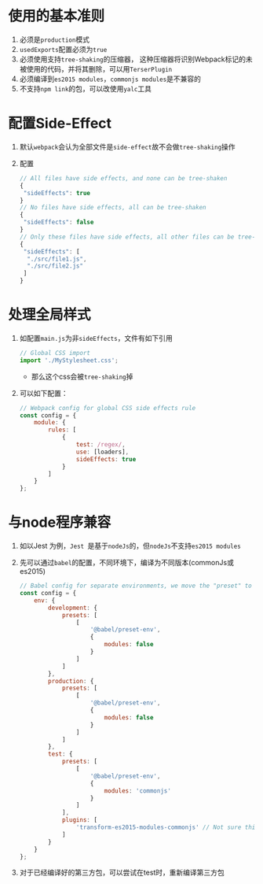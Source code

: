 # 使用的基本准则

1. 必须是`production`模式
2. `usedExports`配置必须为`true`
3. 必须使用支持`tree-shaking`的压缩器， 这种压缩器将识别Webpack标记的未被使用的代码，并将其删除，可以用`TerserPlugin`
4. 必须编译到`es2015 modules`，`commonjs modules`是不兼容的
5. 不支持`npm link`的包，可以改使用`yalc`工具

# 配置Side-Effect

1. 默认`webpack`会认为全部文件是`side-effect`故不会做`tree-shaking`操作

2. 配置

   ```javascript
   // All files have side effects, and none can be tree-shaken
   {
    "sideEffects": true
   }
   // No files have side effects, all can be tree-shaken
   {
    "sideEffects": false
   }
   // Only these files have side effects, all other files can be tree-shaken, but these must be kept
   {
    "sideEffects": [
     "./src/file1.js",
     "./src/file2.js"
    ]
   }
   ```

# 处理全局样式

1. 如配置`main.js`为非`sideEffects`，文件有如下引用

   ```javascript
   // Global CSS import
   import './MyStylesheet.css';
   ```

   - 那么这个css会被`tree-shaking`掉

2. 可以如下配置：

   ```javascript
   // Webpack config for global CSS side effects rule
   const config = {
       module: {
           rules: [
               {
                   test: /regex/,
                   use: [loaders],
                   sideEffects: true
               }
           ]
       } 
   };
   ```

# 与node程序兼容

1. 如以Jest 为例，`Jest `是基于`nodeJs`的，但`nodeJs`不支持`es2015 modules`

2. 先可以通过`babel`的配置，不同环境下，编译为不同版本(commonJs或es2015)

   ```javascript
   // Babel config for separate environments, we move the "preset" to the "env" section
   const config = {
       env: {
           development: {
               presets: [
                   [
                       '@babel/preset-env',
                       {
                           modules: false
                       }
                   ]
               ]
           },
           production: {
               presets: [
                   [
                       '@babel/preset-env',
                       {
                           modules: false
                       }
                   ]
               ]
           },
           test: {
               presets: [
                   [
                       '@babel/preset-env',
                       {
                           modules: 'commonjs'
                       }
                   ]
               ],
               plugins: [
                   'transform-es2015-modules-commonjs' // Not sure this is required, but I had added it anyway
               ]
           }
       }
   };
   ```

3. 对于已经编译好的第三方包，可以尝试在test时，重新编译第三方包